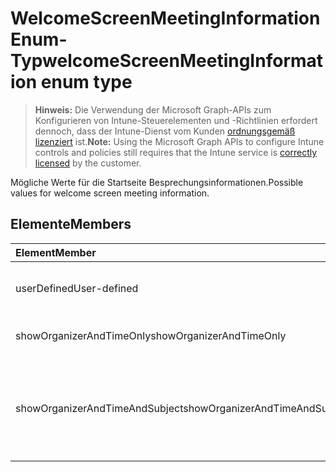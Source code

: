 # <a name="welcomescreenmeetinginformation-enum-type"></a><span data-ttu-id="841f3-101">WelcomeScreenMeetingInformation Enum-Typ</span><span class="sxs-lookup"><span data-stu-id="841f3-101">welcomeScreenMeetingInformation enum type</span></span>

> <span data-ttu-id="841f3-102">**Hinweis:** Die Verwendung der Microsoft Graph-APIs zum Konfigurieren von Intune-Steuerelementen und -Richtlinien erfordert dennoch, dass der Intune-Dienst vom Kunden [ordnungsgemäß lizenziert](https://go.microsoft.com/fwlink/?linkid=839381) ist.</span><span class="sxs-lookup"><span data-stu-id="841f3-102">**Note:** Using the Microsoft Graph APIs to configure Intune controls and policies still requires that the Intune service is [correctly licensed](https://go.microsoft.com/fwlink/?linkid=839381) by the customer.</span></span>

<span data-ttu-id="841f3-103">Mögliche Werte für die Startseite Besprechungsinformationen.</span><span class="sxs-lookup"><span data-stu-id="841f3-103">Possible values for welcome screen meeting information.</span></span>
## <a name="members"></a><span data-ttu-id="841f3-104">Elemente</span><span class="sxs-lookup"><span data-stu-id="841f3-104">Members</span></span>
|<span data-ttu-id="841f3-105">Element</span><span class="sxs-lookup"><span data-stu-id="841f3-105">Member</span></span>|<span data-ttu-id="841f3-106">Wert</span><span class="sxs-lookup"><span data-stu-id="841f3-106">Value</span></span>|<span data-ttu-id="841f3-107">Beschreibung</span><span class="sxs-lookup"><span data-stu-id="841f3-107">Description</span></span>|
|:---|:---|:---|
|<span data-ttu-id="841f3-108">userDefined</span><span class="sxs-lookup"><span data-stu-id="841f3-108">User-defined</span></span>|<span data-ttu-id="841f3-109">0</span><span class="sxs-lookup"><span data-stu-id="841f3-109">0%</span></span>|<span data-ttu-id="841f3-110">Benutzerdefiniert, Standardwert, keine Vorgabe.</span><span class="sxs-lookup"><span data-stu-id="841f3-110">User Defined, default value, no intent.</span></span>|
|<span data-ttu-id="841f3-111">showOrganizerAndTimeOnly</span><span class="sxs-lookup"><span data-stu-id="841f3-111">showOrganizerAndTimeOnly</span></span>|<span data-ttu-id="841f3-112">1</span><span class="sxs-lookup"><span data-stu-id="841f3-112">-1</span></span>|<span data-ttu-id="841f3-113">Nur Organizer und Uhrzeit anzeigen.</span><span class="sxs-lookup"><span data-stu-id="841f3-113">Show organizer and time only.</span></span>|
|<span data-ttu-id="841f3-114">showOrganizerAndTimeAndSubject</span><span class="sxs-lookup"><span data-stu-id="841f3-114">showOrganizerAndTimeAndSubject</span></span>|<span data-ttu-id="841f3-115">2</span><span class="sxs-lookup"><span data-stu-id="841f3-115">-2</span></span>|<span data-ttu-id="841f3-116">Organizer, Zeit und Betreff anzeigen (Betreff ist für private Konferenzen ausgeblendet).</span><span class="sxs-lookup"><span data-stu-id="841f3-116">Show organizer, time and subject (subject is hidden for private meetings).</span></span>|









